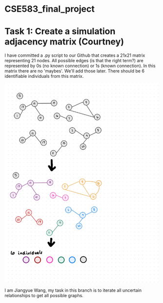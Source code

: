 # CSE583_final_project

# Task 1: Create a simulation adjacency matrix (Courtney)

I have committed a .py script to our Github that creates a 21x21 matrix representing 21 nodes. 
All possible edges (is that the right term?) are represented by 0s (no known connection) or 1s (known connection).
In this matrix there are no 'maybes'. We'll add those later. There should be 6 identifiable individuals from this matrix. 

!["simulation matrix goal"](./images/cse-583-project-simulation-matrix-drawing-1.jpg)




I am Jiangyue Wang, my task in this branch is to iterate all uncertain relationships to get all possible graphs.